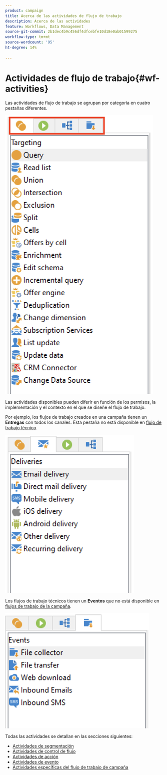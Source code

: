 ```yaml
---
product: campaign
title: Acerca de las actividades de flujo de trabajo
description: Acerca de las actividades
feature: Workflows, Data Management
source-git-commit: 2b1dec4b9c456df4dfcebfe10d18e0ab01599275
workflow-type: tm+mt
source-wordcount: '95'
ht-degree: 14%

---
```


# Actividades de flujo de trabajo{#wf-activities}

Las actividades de flujo de trabajo se agrupan por categoría en cuatro pestañas diferentes.

![](assets/wf-activity-tabs.png)

Las actividades disponibles pueden diferir en función de los permisos, la implementación y el contexto en el que se diseñe el flujo de trabajo.

Por ejemplo, los flujos de trabajo creados en una campaña tienen un **Entregas** con todos los canales. Esta pestaña no está disponible en [flujo de trabajo técnico](technical-workflows.md).

![](assets/campaign-wf-activities.png)

Los flujos de trabajo técnicos tienen un **Eventos** que no está disponible en [flujos de trabajo de la campaña](campaign-workflows.md).

![](assets/tech-wf-activities.png)

Todas las actividades se detallan en las secciones siguientes:

* [Actividades de segmentación](targeting-activities.md)
* [Actividades de control de flujo](flow-control-activities.md)
* [Actividades de acción](action-activities.md)
* [Actividades de evento](event-activities.md)
* [Actividades específicas del flujo de trabajo de campaña](../campaigns/marketing-campaign-deliveries.md)
